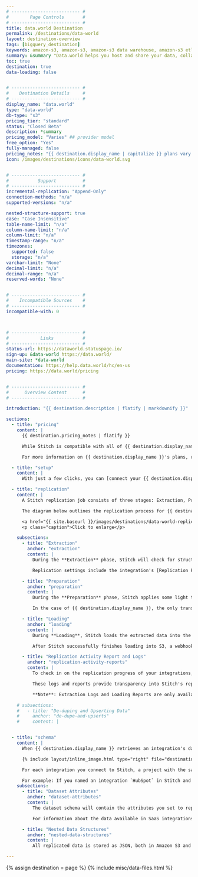 ```yaml
---
# -------------------------- #
#        Page Controls       #
# -------------------------- #
title: data.world Destination
permalink: /destinations/data-world
layout: destination-overview
tags: [bigquery_destination]
keywords: amazon-s3, amazon-s3, amazon-s3 data warehouse, amazon-s3 etl, etl to amazon-s3, data.world, data.world etl, data.world data warehouse, etl to data.world
summary: &summary "Data.world helps you host and share your data, collaborate with your team, and capture context and conclusions as you work."
toc: true
destination: true
data-loading: false


# -------------------------- #
#    Destination Details     #
# -------------------------- #
display_name: "data.world"
type: "data-world"
db-type: "s3"
pricing_tier: "standard"
status: "Closed Beta"
description: *summary
pricing_model: "Varies" ## provider model
free_option: "Yes"
fully-managed: false
pricing_notes: "{{ destination.display_name | capitalize }} plans vary depending on the number of private projects/data sets, size limits per project/dataset, external integrations, and total number of team members that can belong to an account. All plans, however, include unlimited public projects/datasets, API access, joins, queries, activity alerts, and other standard features." 
icon: /images/destinations/icons/data-world.svg


# -------------------------- #
#           Support          #
# -------------------------- #
incremental-replication: "Append-Only"
connection-methods: "n/a"
supported-versions: "n/a"

nested-structure-support: true
case: "Case Insensitive"
table-name-limit: "n/a"
column-name-limit: "n/a"
column-limit: "n/a"
timestamp-range: "n/a"
timezones:
  supported: false
  storage: "n/a"
varchar-limit: "None"
decimal-limit: "n/a"
decimal-range: "n/a"
reserved-words: "None"


# -------------------------- #
#    Incompatible Sources    #
# -------------------------- #
incompatible-with: 0



# -------------------------- #
#            Links           #
# -------------------------- #
status-url: https://dataworld.statuspage.io/
sign-up: &data-world https://data.world/
main-site: *data-world
documentation: https://help.data.world/hc/en-us
pricing: https://data.world/pricing


# -------------------------- #
#      Overview Content      #
# -------------------------- #

introduction: "{{ destination.description | flatify | markdownify }}"

sections:
  - title: "pricing"
    content: |
      {{ destination.pricing_notes | flatify }}

      While Stitch is compatible with all of {{ destination.display_name }} plans, keep in mind that the number of private projects/datasets and the size maximum of those projects varies by plan.

      For more information on {{ destination.display_name }}'s plans, refer to their [pricing page]({{ destination.pricing }}).

  - title: "setup"
    content: |
      With just a few clicks, you can [connect your {{ destination.display_name }} account to Stitch]({{ link.destinations.setup.data-world | prepend: site.baseurl }}) and get the data flowing.

  - title: "replication"
    content: |
      A Stitch replication job consists of three stages: Extraction, Preparation, and Loading.

      The diagram below outlines the replication process for {{ destination.display_name }} destinations. In the following sections is more detail about what occurs during each stage in the replication process.

      <a href="{{ site.baseurl }}/images/destinations/data-world-replication-process.png" alt="Diagram of Stitch's replication process with data.world (Click to enlarge)"><img src="{{ site.baseurl }}/images/destinations/data-world-replication-process.png"></a>
      <p class="caption">Click to enlarge</p>

    subsections:
      - title: "Extraction"
        anchor: "extraction"
        content: |
          During the **Extraction** phase, Stitch will check for structural changes to your data, query for data according to the integration's replication settings, and extract the appropriate data.

          Replication settings include the integration's [Replication Frequency]({{ link.replication.rep-frequency | prepend: site.baseurl }}), the [data set to replicate]({{ link.replication.syncing | prepend: site.baseurl }}), and the selected tables' [Replication Methods]({{ link.replication.rep-methods | prepend: site.baseurl }}).

      - title: "Preparation"
        anchor: "preparation"
        content: |
          During the **Preparation** phase, Stitch applies some light transformations to the extracted data to ensure compatibility with the destination.

          In the case of {{ destination.display_name }}, the only transformation Stitch performs is inserting a few [system columns]({{ link.destinations.storage.sdc-columns | prepend: site.baseurl }}) into every table.

      - title: "Loading"
        anchor: "loading"
        content: |
          During **Loading**, Stitch loads the extracted data into the destination. Instead of loading data directly into your {{ destination.display_name }} account, Stitch will load the raw JSON data into an Amazon S3 bucket shared between Stitch and {{ destination.display_name }}.

          After Stitch successfully finishes loading into S3, a webhook notification is sent to {{ destination.display_name }} to trigger the retrieval process. {{ destination.display_name | capitalize }} will extract the data destined for your account and load it into your {{ destination.display_name }} account. Refer to the [Schema](#schema) section below for more info on how your data will be structured in {{ destination.display_name }}.

      - title: "Replication Activity Report and Logs"
        anchor: "replication-activity-reports"
        content: |
          To check in on the replication progress of your integrations, use the [Extraction Logs]({{ link.replication.extraction-logs | prepend: site.baseurl }}) and [Loading Reports]({{ link.replication.loading-reports | prepend: site.baseurl }}) features, which are visible after clicking into the integration from the dashboard.

          These logs and reports provide transparency into Stitch's replication process such as info the progress of historical jobs and errors that occur during replication.

          **Note**: Extraction Logs and Loading Reports are only available for certain integrations. Refer to the documentation linked above for info on supported integrations.

    # subsections:
    #   - title: "De-duping and Upserting Data"
    #     anchor: "de-dupe-and-upserts"
    #     content: |


  - title: "schema"
    content: |
      When {{ destination.display_name }} retrieves an integration's data from the Amazon S3 bucket, it will be loaded into your {{ destination.display_name }} account as a project with child datasets.

      {% include layout/inline_image.html type="right" file="destinations/data-world-workspace.png" max-width="250px" %}

      For each integration you connect to Stitch, a project with the same name will be created in data.world. The tables you set to replicate will be stored as JSON datasets within the project.

      For example: If you named an integration `HubSpot` in Stitch and selected the `companies`, `contact_lists`, and `contacts` tables to replicate, your workspace in your {{ destination.display_name }} account would be the same as the image on the right.
    subsections:
      - title: "Dataset Attributes"
        anchor: "dataset-attributes"
        content: |
          The dataset schema will contain the attributes you set to replicate in Stitch along with a few `_sdc` columns. These are [system columns generated by Stitch]({{ link.destinations.storage.sdc-columns | prepend: site.baseurl }}) for replicating data.

          For information about the data available in SaaS integrations - including column descriptions and potential data values - refer to the [**Schema** section of any of our integrations docs]({{ site.baseurl }}/integrations/saas).

      - title: "Nested Data Structures"
        anchor: "nested-data-structures"
        content: |
          All replicated data is stored as JSON, both in Amazon S3 and in {{ destination.display_name }} after the final load is complete. This means that nested structures are stored intact.

---
```

{% assign destination = page %}
{% include misc/data-files.html %}